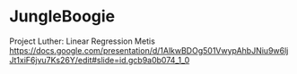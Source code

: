 # JungleBoogie
Project Luther: Linear Regression Metis
https://docs.google.com/presentation/d/1AlkwBDOg501VwypAhbJNiu9w6ljJt1xiF6jvu7Ks26Y/edit#slide=id.gcb9a0b074_1_0
